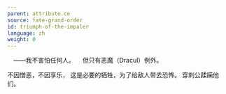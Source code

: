 ```yaml
---
parent: attribute.ce
source: fate-grand-order
id: triumph-of-the-impaler
language: zh
weight: 0
---
```


　——我不害怕任何人。
　但只有恶魔（Dracul）例外。

不因憎恶，不因享乐，
这是必要的牺牲，为了给敌人带去恐怖。
穿刺公蹂躏他们。
